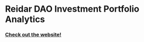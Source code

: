 # Reidar DAO Investment Portfolio Analytics
### [Check out the website!](https://reidarchart.web.app/)

